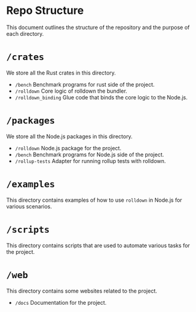 # Repo Structure

This document outlines the structure of the repository and the purpose of each directory.

# `/crates`

We store all the Rust crates in this directory.

- `/bench` Benchmark programs for rust side of the project.
- `/rolldown` Core logic of rolldown the bundler.
- `/rolldown_binding` Glue code that binds the core logic to the Node.js.

# `/packages`

We store all the Node.js packages in this directory.

- `/rolldown` Node.js package for the project.
- `/bench` Benchmark programs for Node.js side of the project.
- `/rollup-tests` Adapter for running rollup tests with rolldown.

# `/examples`

This directory contains examples of how to use `rolldown` in Node.js for various scenarios.

# `/scripts`

This directory contains scripts that are used to automate various tasks for the project.

# `/web`

This directory contains some websites related to the project.

- `/docs` Documentation for the project.
